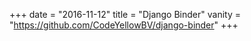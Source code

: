 +++
date = "2016-11-12"
title = "Django Binder"
vanity = "https://github.com/CodeYellowBV/django-binder"
+++

